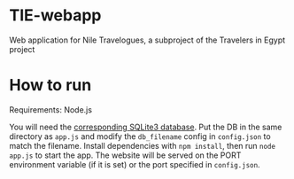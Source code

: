 # TIE-webapp
Web application for Nile Travelogues, a subproject of the Travelers in Egypt project

# How to run
Requirements: Node.js

You will need the [corresponding SQLite3 database](https://github.com/eba-diary/Travelogues-db-conversion/wiki). Put the DB in the same directory as `app.js` and modify the `db_filename` config in `config.json` to match the filename. Install dependencies with `npm install`, then run `node app.js` to start the app. The website will be served on the PORT environment variable (if it is set) or the port specified in `config.json`.
